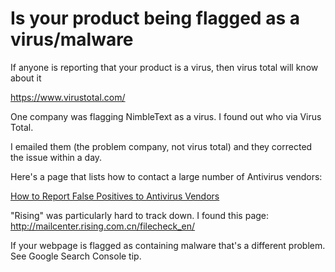 # Is your product being flagged as a virus/malware

If anyone is reporting that your product is a virus, then virus total will know about it

https://www.virustotal.com/

One company was flagging NimbleText as a virus. I found out who via Virus Total.

I emailed them (the problem company, not virus total) and they corrected the issue within a day.

Here's a page that lists how to contact a large number of Antivirus vendors:

[How to Report False Positives to Antivirus Vendors](http://www.virus-removal-help.com/how-to-report-false-positives-to-antivirus-vendors/)

"Rising" was particularly hard to track down. I found this page: http://mailcenter.rising.com.cn/filecheck_en/


If your webpage is flagged as containing malware that's a different problem. See Google Search Console tip.